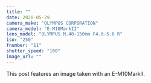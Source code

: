 ```yaml
---
title: ""
date: 2020-05-29
camera_make: "OLYMPUS CORPORATION"
camera_model: "E-M10MarkII"
lens_model: "OLYMPUS M.40-150mm F4.0-5.6 R"
iso: "250"
fnumber: "11"
shutter_speed: "100"
image_url: ""
---
```


This post features an image taken with an E-M10MarkII.